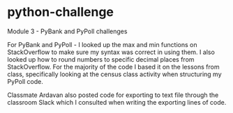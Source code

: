 # python-challenge
Module 3 - PyBank and PyPoll challenges

For PyBank and PyPoll - I looked up the max and min functions on StackOverflow to make sure my syntax was correct in using them.  I also looked up how to round numbers to specific decimal places from StackOverflow.  For the majority of the code I based it on the lessons from class, specifically looking at the census class activity when structuring my PyPoll code. 

Classmate Ardavan also posted code for exporting to text file through the classroom Slack which I consulted when writing the exporting lines of code. 
